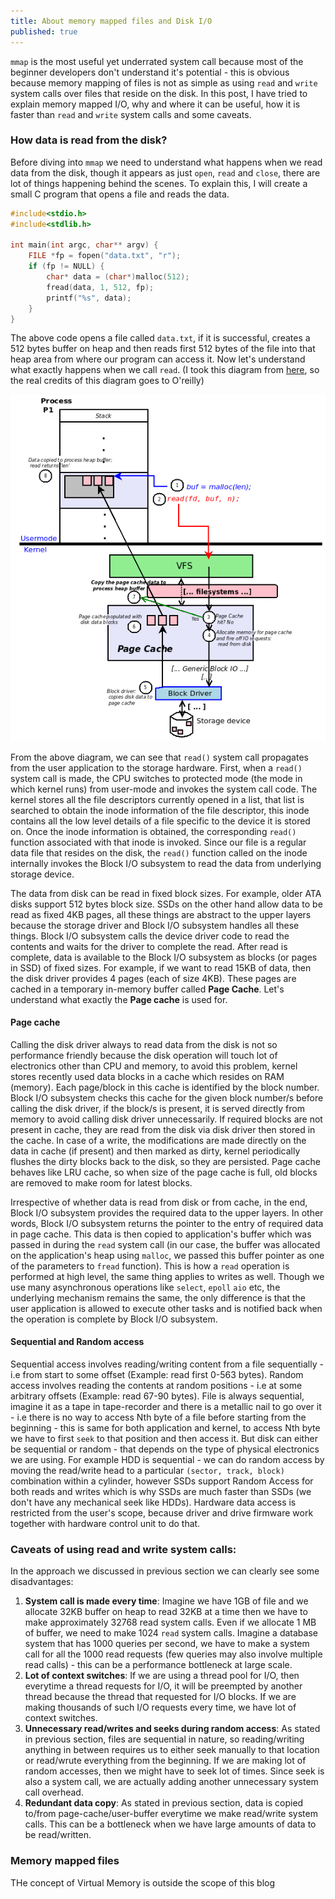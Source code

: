 ```yaml
---
title: About memory mapped files and Disk I/O
published: true
---
```

`mmap` is the most useful yet underrated system call because most of the beginner developers don't understand it's potential - this is obvious because memory mapping of files is not as simple as using `read` and `write` system calls over files that reside on the disk. In this post, I have tried to explain memory mapped I/O, why and where it can be useful, how it is faster than `read` and `write` system calls and some caveats. 

### How data is read from the disk?
Before diving into `mmap` we need to understand what happens when we read data from the disk, though it appears as just `open`, `read` and `close`, there are lot of things happening behind the scenes. To explain this, I will create a small C program that opens a file and reads the data.

```C
#include<stdio.h>
#include<stdlib.h>

int main(int argc, char** argv) {
    FILE *fp = fopen("data.txt", "r");
    if (fp != NULL) {
        char* data = (char*)malloc(512);
        fread(data, 1, 512, fp);
        printf("%s", data);
    }
}
```

The above code opens a file called `data.txt`, if it is successful, creates a 512 bytes buffer on heap and then reads first 512 bytes of the file into that heap area from where our program can access it. Now let's understand what exactly happens when we call `read`. (I took this diagram from [here](https://www.oreilly.com/library/view/hands-on-system-programming/9781788998475/63043e6d-0d12-4949-bca8-c43b2bd74a00.xhtml), so the real credits of this diagram goes to O'reilly) 

<div style="text-align: center">
    <img src="./assets/mmap/disk_io.png" alt="drawing"/>
</div>

From the above diagram, we can see that `read()` system call propagates from the user application to the storage hardware. First, when a `read()` system call is made, the CPU switches to protected mode (the mode in which kernel runs) from user-mode and invokes the system call code. The kernel stores all the file descriptors currently opened in a list, that list is searched to obtain the inode information of the file descriptor, this inode contains all the low level details of a file specific to the device it is stored on. Once the inode information is obtained, the corresponding `read()` function associated with that inode is invoked. Since our file is a regular data file that resides on the disk, the `read()` function called on the inode internally invokes the Block I/O subsystem to read the data from underlying storage device. 

The data from disk can be read in fixed block sizes. For example, older ATA disks support 512 bytes block size. SSDs on the other hand allow data to be read as fixed 4KB pages, all these things are abstract to the upper layers because the storage driver and Block I/O subsystem handles all these things. Block I/O subsystem calls the device driver code to read the contents and waits for the driver to complete the read. After read is complete, data is available to the Block I/O subsystem as blocks (or pages in SSD) of fixed sizes. For example, if we want to read 15KB of data, then the disk driver provides 4 pages (each of size 4KB). These pages are cached in a temporary in-memory buffer called **Page Cache**. Let's understand what exactly the **Page cache** is used for.

#### Page cache
Calling the disk driver always to read data from the disk is not so performance friendly because the disk operation will touch lot of electronics other than CPU and memory, to avoid this problem, kernel stores recently used data blocks in a cache which resides on RAM (memory). Each page/block in this cache is identified by the block number. Block I/O subsystem checks this cache for the given block number/s before calling the disk driver, if the block/s is present, it is served directly from memory to avoid calling disk driver unnecessarily. If required blocks are not present in cache, they are read from the disk via disk driver then stored in the cache. In case of a write, the modifications are made directly on the data in cache (if present) and then marked as dirty, kernel periodically flushes the dirty blocks back to the disk, so they are persisted. Page cache behaves like LRU cache, so when size of the page cache is full, old blocks are removed to make room for latest blocks.

Irrespective of whether data is read from disk or from cache, in the end, Block I/O subsystem provides the required data to the upper layers. In other words, Block I/O subsystem returns the pointer to the entry of required data in page cache. This data is then copied to application's buffer which was passed in during the `read` system call (in our case, the buffer was allocated on the application's heap using `malloc`, we passed this buffer pointer as one of the parameters to `fread` function). This is how a `read` operation is performed at high level, the same thing applies to writes as well. Though we use many asynchronous operations like `select`, `epoll` `aio` etc, the underlying mechanism remains the same, the only difference is that the user application is allowed to execute other tasks and is notified back when the operation is complete by Block I/O subsystem.

#### Sequential and Random access
Sequential access involves reading/writing content from a file sequentially - i.e from start to some offset (Example: read first 0-563 bytes). Random access involves reading the contents at random positions - i.e at some arbitrary offsets (Example: read 67-90 bytes). File is always sequential, imagine it as a tape in tape-recorder and there is a metallic nail to go over it - i.e there is no way to access Nth byte of a file before starting from the beginning - this is same for both application and kernel, to access Nth byte we have to first `seek` to that position and then access it. But disk can either be sequential or random - that depends on the type of physical electronics we are using. For example HDD is sequential - we can do random access by moving the read/write head to a particular `(sector, track, block)` combination within a cylinder, however SSDs support Random Access for both reads and writes which is why SSDs are much faster than SSDs (we don't have any mechanical seek like HDDs). Hardware data access is restricted from the user's scope, because driver and drive firmware work together with hardware control unit to do that.

### Caveats of using read and write system calls:
In the approach we discussed in previous section we can clearly see some disadvantages:
1. **System call is made every time**: Imagine we have 1GB of file and we allocate 32KB buffer on heap to read 32KB at a time then we have to make approximately 32768 read system calls. Even if we allocate 1 MB of buffer, we need to make 1024 `read` system calls. Imagine a database system that has 1000 queries per second, we have to make a system call for all the 1000 read requests (few queries may also involve multiple read calls) - this can be a performance bottleneck at large scale.
2. **Lot of context switches**: If we are using a thread pool for I/O, then everytime a thread requests for I/O, it will be preempted by another thread because the thread that requested for I/O blocks. If we are making thousands of such I/O requests every time, we have lot of context switches.
3. **Unnecessary read/writes and seeks during random access**: As stated in previous section, files are sequential in nature, so reading/writing anything in between requires us to either seek manually to that location or read/wrute everything from the beginning. If we are making lot of random accesses, then we might have to seek lot of times. Since seek is also a system call, we are actually adding another unnecessary system call overhead.
4. **Redundant data copy**: As stated in previous section, data is copied to/from page-cache/user-buffer everytime we make read/write system calls. This can be a bottleneck when we have large amounts of data to be read/written.

### Memory mapped files
THe concept of Virtual Memory is outside the scope of this blog